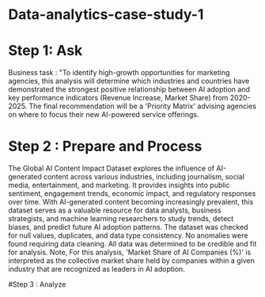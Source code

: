 # Data-analytics-case-study-1

# Step 1: Ask

Business task : "To identify high-growth opportunities for marketing agencies, this analysis will determine which industries and countries have demonstrated the strongest positive relationship between AI adoption and key performance indicators (Revenue Increase, Market Share) from 2020-2025. The final recommendation will be a 'Priority Matrix' advising agencies on where to focus their new AI-powered service offerings.

# Step 2 : Prepare and Process

The Global AI Content Impact Dataset explores the influence of AI-generated content across various industries, including journalism, social media, entertainment, and marketing. It provides insights into public sentiment, engagement trends, economic impact, and regulatory responses over time. With AI-generated content becoming increasingly prevalent, this dataset serves as a valuable resource for data analysts, business strategists, and machine learning researchers to study trends, detect biases, and predict future AI adoption patterns. The dataset was checked for null values, duplicates, and data type consistency. No anomalies were found requiring data cleaning. All data was determined to be credible and fit for analysis. Note, For this analysis, 'Market Share of AI Companies (%)' is interpreted as the collective market share held by companies within a given industry that are recognized as leaders in AI adoption.

#Step 3 : Analyze
